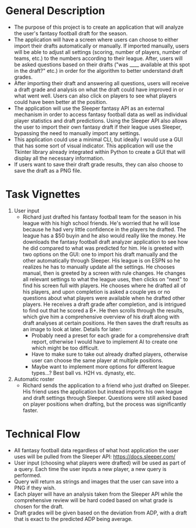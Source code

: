 # General Description
- The purpose of this project is to create an application that will analyze the user's fantasy football draft for the season. 
- The application will have a screen where users can choose to either import their drafts automatically or manually. If imported manually, users will be able to adjust all settings (scoring, number of players, number of teams, etc.) to the numbers according to their league. After, users will be asked questions based on their drafts ("was ____ available at this spot in the draft?" etc.) in order for the algorithm to better understand draft grades.
- After importing their draft and answering all questions, users will receive a draft grade and analysis on what the draft could have improved in or what went well. Users can also click on players to see what players could have been better at the position. 
- The application will use the Sleeper fantasy API as an external mechanism in order to access fantasy football data as well as individual player statistics and draft predictions. Using the Sleeper API also allows the user to import their own fantasy draft if their league uses Sleeper, bypassing the need to manually import any settings.
- This application could use a minimal CLI, but ideally I would use a GUI that has some sort of visual indicator. This application will use the Tkinter library already integrated within Python to create a GUI that will display all the necessary information.
- If users want to save their draft grade results, they can also choose to save the draft as a PNG file.

# Task Vignettes
1. User input
   - Richard just drafted his fantasy football team for the season in his league with his high school friends. He's worried that he will lose because he had very little confidence in the players he drafted. The league has a $50 buyin and he also would really like the money. He downloads the fantasy football draft analyzer application to see how he did compared to what was predicted for him. He is greeted with two options on the GUI: one to import his draft manually and the other automatically through Sleeper. His league is on ESPN so he realizes he has to manually update all the settings. He chooses manual, then is greeted by a screen with rule changes. He changes all relevant settings to what the league uses, then clicks on "next" to find his screen full with players. He chooses where he drafted all of his players, and upon completion is asked a couple yes or no questions about what players were available when he drafted other players. He receives a draft grade after completion, and is intrigued to find out that he scored a B+. He then scrolls through the results, which give him a comprehensive overview of his draft along with draft analyses at certain positions. He then saves the draft results as an image to look at later.
   Details for later:
     - Probably need a preset for each grade for a comprehensive draft report, otherwise I would have to implement AI to create one which might be too difficult.
     - Have to make sure to take out already drafted players, otherwise user can choose the same player at multiple positions.
     - Maybe want to implement more options for different league types...? Best ball vs. H2H vs. dynasty, etc.
2. Automatic roster
   - Richard sends the application to a friend who just drafted on Sleeper. His friend uses the application but instead imports his own league and draft settings through Sleeper. Questions were still asked based on player positions when drafting, but the process was significantly faster.

# Technical Flow
- All fantasy football data regardless of what host application the user uses will be pulled from the Sleeper API:  https://docs.sleeper.com/
- User input (choosing what players were drafted) will be used as part of a query. Each time the user inputs a new player, a new query is performed.
- Query will return as strings and images that the user can save into a PNG if they wish.
- Each player will have an analysis taken from the Sleeper API while the comprehensive review will be hard coded based on what grade is chosen for the draft.
- Draft grades will be given based on the deviation from ADP, with a draft that is exact to the predicted ADP being average.
